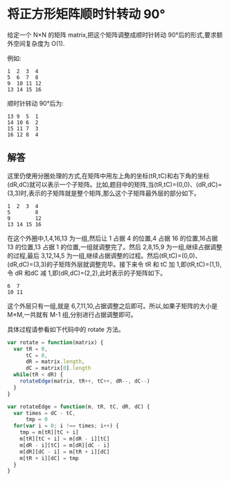 # 将正方形矩阵顺时针转动 90°

给定一个 N×N 的矩阵 matrix,把这个矩阵调整成顺时针转动 90°后的形式,要求额外空间复杂度为 O(1).

例如:

```
1  2  3  4
5  6  7  8
9  10 11 12
13 14 15 16
```

顺时针转动 90°后为:

```
13 9  5  1
14 10 6  2
15 11 7  3
16 12 8  4
```

## 解答

这里仍使用分圈处理的方式,在矩阵中用左上角的坐标(tR,tC)和右下角的坐标(dR,dC)就可以表示一个子矩阵。比如,题目中的矩阵,当(tR,tC)=(0,0)、(dR,dC)=(3,3)时,表示的子矩阵就是整个矩阵,那么这个子矩阵最外层的部分如下。

```
1  2  3  4
5        8
9        12
13 14 15 16
```

在这个外圈中,1,4,16,13 为一组,然后让 1 占据 4 的位置,4 占据 16 的位置,16占据 13 的位置,13 占据 1 的位置,一组就调整完了。然后 2,8,15,9 为一组,继续占据调整的过程,最后 3,12,14,5 为一组,继续占据调整的过程。然后(tR,tC)=(0,0)、(dR,dC)=(3,3)的子矩阵外层就调整完毕。接下来令 tR 和 tC 加 1,即(tR,tC)=(1,1),令 dR 和dC 减 1,即(dR,dC)=(2,2),此时表示的子矩阵如下。

```
6  7
10 11
```

这个外层只有一组,就是 6,7,11,10,占据调整之后即可。所以,如果子矩阵的大小是 M×M,一共就有 M-1 组,分别进行占据调整即可。

具体过程请参看如下代码中的 rotate 方法。

```js
var rotate = function(matrix) {
  var tR = 0,
      tC = 0,
      dR = matrix.length,
      dC = matrix[0].length
  while(tR < dR) {
    rotateEdge(matrix, tR++, tC++, dR--, dC--)
  }
}

var rotateEdge = function(m, tR, tC, dR, dC) {
  var times = dC - tC,
      tmp = 0
  for(var i = 0; i !== times; i++) {
    tmp = m[tR][tC + i]
    m[tR][tC + i] = m[dR - i][tC]
    m[dR - i][tC] = m[dR][dC - i]
    m[dR][dC - i] = m[tR + i][dC]
    m[tR + i][dC] = tmp
  }
}
```
